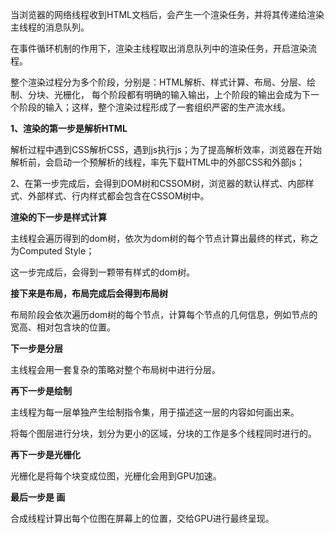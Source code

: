 当浏览器的网络线程收到HTML文档后，会产生一个渲染任务，并将其传递给渲染主线程的消息队列。

在事件循环机制的作用下，渲染主线程取出消息队列中的渲染任务，开启渲染流程。

整个渲染过程分为多个阶段，分别是：HTML解析、样式计算、布局、分层、绘制、分块、光栅化， 每个阶段都有明确的输入输出，上个阶段的输出会成为下一个阶段的输入；这样，整个渲染过程形成了一套组织严密的生产流水线。

**1、渲染的第一步是解析HTML**

解析过程中遇到CSS解析CSS，遇到js执行js；为了提高解析效率，浏览器在开始解析前，会启动一个预解析的线程，率先下载HTML中的外部CSS和外部js；

2、在第一步完成后，会得到DOM树和CSSOM树，浏览器的默认样式、内部样式、外部样式、行内样式都会包含在CSSOM树中。

**渲染的下一步是样式计算**

主线程会遍历得到的dom树，依次为dom树的每个节点计算出最终的样式，称之为Computed Style；

这一步完成后，会得到一颗带有样式的dom树。

**接下来是布局，布局完成后会得到布局树**

布局阶段会依次遍历dom树的每个节点，计算每个节点的几何信息，例如节点的宽高、相对包含块的位置。


**下一步是分层**

主线程会用一套复杂的策略对整个布局树中进行分层。

**再下一步是绘制**

主线程为每一层单独产生绘制指令集，用于描述这一层的内容如何画出来。

将每个图层进行分块，划分为更小的区域，分块的工作是多个线程同时进行的。

**再下一步是光栅化**

光栅化是将每个块变成位图，光栅化会用到GPU加速。

**最后一步是 画**

合成线程计算出每个位图在屏幕上的位置，交给GPU进行最终呈现。




